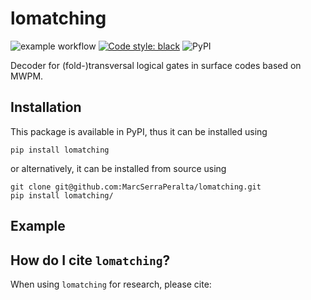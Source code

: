 # lomatching

![example workflow](https://github.com/MarcSerraPeralta/lomatching/actions/workflows/actions.yaml/badge.svg)
[![Code style: black](https://img.shields.io/badge/code%20style-black-000000.svg)](https://github.com/psf/black)
![PyPI](https://img.shields.io/pypi/v/lomatching?label=pypi%20package)

Decoder for (fold-)transversal logical gates in surface codes based on MWPM.

## Installation

This package is available in PyPI, thus it can be installed using
```
pip install lomatching
```
or alternatively, it can be installed from source using
```
git clone git@github.com:MarcSerraPeralta/lomatching.git
pip install lomatching/
```

## Example



## How do I cite `lomatching`?

When using `lomatching` for research, please cite:


